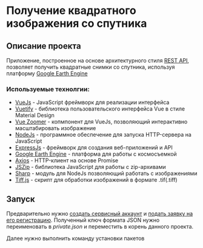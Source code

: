 # Получение квадратного изображения со спутника

## Описание проекта

Приложение, построенное на основе архитектурного стиля [REST API](https://ru.wikipedia.org/wiki/REST), позволяет получить квадратные снимки со спутника, используя платформу [Google Earth Engine](https://earthengine.google.com/)

### Используемые технолгии:

- [VueJs](https://vuejs.org/) - JavaScript фреймворк для реализации интерфейса
- [Vuetify](https://vuetifyjs.com/en/) - библиотека пользовательского интерфейса Vue в стиле Material Design
- [Vue Zoomer](https://www.npmjs.com/package/vue-zoomer) - копмпонент для VueJs, позволяющий интерактивно масштабировать изображение
- [NodeJs](https://nodejs.org/en/) - программное обеспечение для запуска HTTP-сервера на JavaScript
- [ExpressJs](https://expressjs.com/ru/) - фреймворк для создания веб-приложений и API
- [Google Earth Engine](https://earthengine.google.com/) - платформа для работы с космосъемкой
- [Axios](https://github.com/axios/axios) - HTTP-клиент на основе Promise
- [JSZip](https://stuk.github.io/jszip/) - библиотека JavaScript для работы с zip-архивами
- [Sharp](https://sharp.pixelplumbing.com/) - модуль для NodeJs позволяющий работать с изображениями
- [Tiff.js](https://github.com/seikichi/tiff.js/tree/master) - скрипт для обработки изображений в формате .tif(.tiff)

## Запуск

Предварительно нужно [создать сервисный аккаунт](https://developers.google.com/earth-engine/guides/service_account) и [подать заявку на его регистрацию](https://signup.earthengine.google.com/#!/service_accounts). Полученный ключ формата JSON нужно переименовать в *private.json* и переместить в корень данного проекта.

Далее нужно выполнить команду установки пакетов